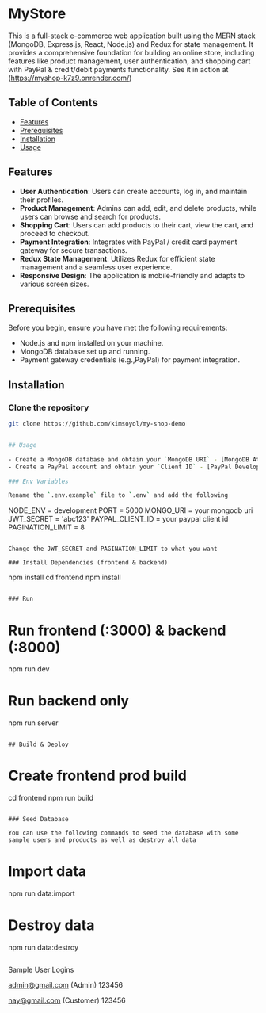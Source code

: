 # MyStore

This is a full-stack e-commerce web application built using the MERN stack (MongoDB, Express.js, React, Node.js) and Redux for state management. It provides a comprehensive foundation for building an online store, including features like product management, user authentication, and shopping cart with PayPal & credit/debit payments functionality. See it in action at (https://myshop-k7z9.onrender.com/)

## Table of Contents

- [Features](#features)
- [Prerequisites](#prerequisites)
- [Installation](#installation)
- [Usage](#usage)

## Features

- **User Authentication**: Users can create accounts, log in, and maintain their profiles.
- **Product Management**: Admins can add, edit, and delete products, while users can browse and search for products.
- **Shopping Cart**: Users can add products to their cart, view the cart, and proceed to checkout.
- **Payment Integration**: Integrates with PayPal / credit card payment gateway for secure transactions.
- **Redux State Management**: Utilizes Redux for efficient state management and a seamless user experience.
- **Responsive Design**: The application is mobile-friendly and adapts to various screen sizes.

## Prerequisites

Before you begin, ensure you have met the following requirements:

- Node.js and npm installed on your machine.
- MongoDB database set up and running.
- Payment gateway credentials (e.g.,PayPal) for payment integration.

## Installation

### Clone the repository

   ```bash
   git clone https://github.com/kimsoyol/my-shop-demo


## Usage

- Create a MongoDB database and obtain your `MongoDB URI` - [MongoDB Atlas](https://www.mongodb.com/cloud/atlas/register)
- Create a PayPal account and obtain your `Client ID` - [PayPal Developer](https://developer.paypal.com/)

### Env Variables

Rename the `.env.example` file to `.env` and add the following

```
NODE_ENV = development
PORT = 5000
MONGO_URI = your mongodb uri
JWT_SECRET = 'abc123'
PAYPAL_CLIENT_ID = your paypal client id
PAGINATION_LIMIT = 8
```

Change the JWT_SECRET and PAGINATION_LIMIT to what you want

### Install Dependencies (frontend & backend)

```
npm install
cd frontend
npm install
```

### Run

```

# Run frontend (:3000) & backend (:8000)
npm run dev

# Run backend only
npm run server
```

## Build & Deploy

```
# Create frontend prod build
cd frontend
npm run build
```

### Seed Database

You can use the following commands to seed the database with some sample users and products as well as destroy all data

```
# Import data
npm run data:import

# Destroy data
npm run data:destroy
```

```
Sample User Logins

admin@gmail.com (Admin)
123456

nay@gmail.com (Customer)
123456

```
